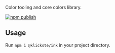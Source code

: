 Color tooling and core colors library.

[![npm publish](https://github.com/klickste/ink/actions/workflows/npm-publish.yml/badge.svg)](https://github.com/klickste/ink/actions/workflows/npm-publish.yml)

## Usage

Run `npm i @klickste/ink` in your project directory.
